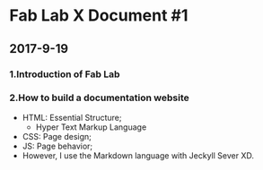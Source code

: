 # Fab Lab X Document #1
## 2017-9-19
### 1.Introduction of Fab Lab
### 2.How to build a documentation website
+ HTML: Essential Structure;
	+ Hyper Text Markup Language
+ CSS: Page design;
+ JS: Page behavior;
+ However, I use the Markdown language with Jeckyll Sever XD.